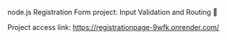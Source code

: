 node.js Registration Form project: Input Validation and Routing 📁

Project access link: https://registrationpage-9wfk.onrender.com/
